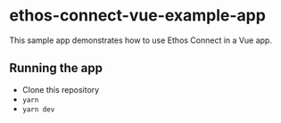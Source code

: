 # ethos-connect-vue-example-app

This sample app demonstrates how to use Ethos Connect in a Vue app.

## Running the app

- Clone this repository
- `yarn`
- `yarn dev`
